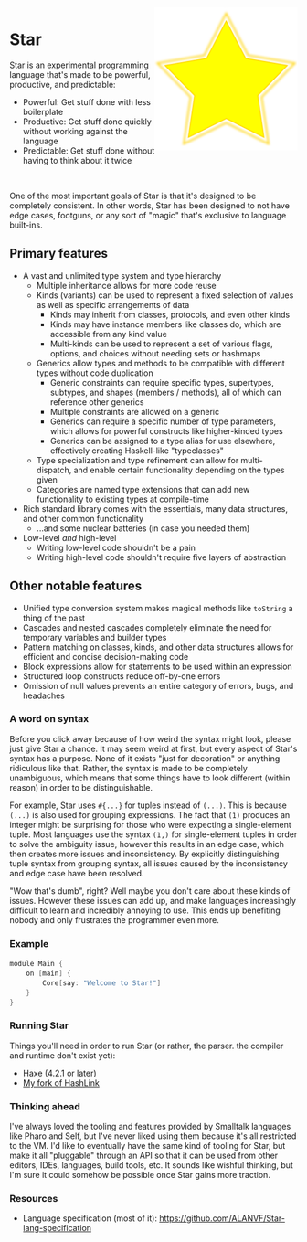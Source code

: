 <img src="logo.png" alt="Logo" width="250" align="right"/>

# Star

Star is an experimental programming language that's made to be powerful, productive, and predictable:
- Powerful: Get stuff done with less boilerplate
- Productive: Get stuff done quickly without working against the language
- Predictable: Get stuff done without having to think about it twice

<br>

One of the most important goals of Star is that it's designed to be completely consistent. In other words, Star has been designed to not have edge cases, footguns, or any sort of "magic" that's exclusive to language built-ins.


## Primary features

- A vast and unlimited type system and type hierarchy
	- Multiple inheritance allows for more code reuse
	- Kinds (variants) can be used to represent a fixed selection of values as well as specific arrangements of data
		- Kinds may inherit from classes, protocols, and even other kinds
		- Kinds may have instance members like classes do, which are accessible from any kind value
		- Multi-kinds can be used to represent a set of various flags, options, and choices without needing sets or hashmaps
	- Generics allow types and methods to be compatible with different types without code duplication
		- Generic constraints can require specific types, supertypes, subtypes, and shapes (members / methods), all of which can reference other generics
		- Multiple constraints are allowed on a generic
		- Generics can require a specific number of type parameters, which allows for powerful constructs like higher-kinded types
		- Generics can be assigned to a type alias for use elsewhere, effectively creating Haskell-like "typeclasses"
	- Type specialization and type refinement can allow for multi-dispatch, and enable certain functionality depending on the types given
	- Categories are named type extensions that can add new functionality to existing types at compile-time
- Rich standard library comes with the essentials, many data structures, and other common functionality
	- ...and some nuclear batteries (in case you needed them)
- Low-level *and* high-level
	- Writing low-level code shouldn't be a pain
	- Writing high-level code shouldn't require five layers of abstraction


## Other notable features

- Unified type conversion system makes magical methods like `toString` a thing of the past
- Cascades and nested cascades completely eliminate the need for temporary variables and builder types
- Pattern matching on classes, kinds, and other data structures allows for efficient and concise decision-making code
- Block expressions allow for statements to be used within an expression
- Structured loop constructs reduce off-by-one errors
- Omission of null values prevents an entire category of errors, bugs, and headaches


### A word on syntax

Before you click away because of how weird the syntax might look, please just give Star a chance. It may seem weird at first,
but every aspect of Star's syntax has a purpose. None of it exists "just for decoration" or anything ridiculous like that.
Rather, the syntax is made to be completely unambiguous, which means that some things have to look different (within reason)
in order to be distinguishable.

For example, Star uses `#{...}` for tuples instead of `(...)`. This is because `(...)` is also used for grouping expressions.
The fact that `(1)` produces an integer might be surprising for those who were expecting a single-element tuple.
Most languages use the syntax `(1,)` for single-element tuples in order to solve the ambiguity issue, however this results in
an edge case, which then creates more issues and inconsistency. By explicitly distinguishing tuple syntax from grouping syntax,
all issues caused by the inconsistency and edge case have been resolved.

"Wow that's dumb", right? Well maybe you don't care about these kinds of issues. However these issues can add up, and make
languages increasingly difficult to learn and incredibly annoying to use. This ends up benefiting nobody and only frustrates
the programmer even more.


### Example


```swift
module Main {
	on [main] {
		Core[say: "Welcome to Star!"]
	}
}
```


### Running Star

Things you'll need in order to run Star (or rather, the parser. the compiler and runtime don't exist yet):
- Haxe (4.2.1 or later)
- [My fork of HashLink](https://github.com/ALANVF/hashlink/tree/star)


### Thinking ahead

I've always loved the tooling and features provided by Smalltalk languages like Pharo and Self, but I've never liked using them
because it's all restricted to the VM. I'd like to eventually have the same kind of tooling for Star, but make it all "pluggable"
through an API so that it can be used from other editors, IDEs, languages, build tools, etc. It sounds like wishful thinking, but I'm
sure it could somehow be possible once Star gains more traction.


### Resources

- Language specification (most of it): https://github.com/ALANVF/Star-lang-specification
